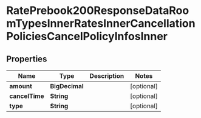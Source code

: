 

# RatePrebook200ResponseDataRoomTypesInnerRatesInnerCancellationPoliciesCancelPolicyInfosInner


## Properties

| Name | Type | Description | Notes |
|------------ | ------------- | ------------- | -------------|
|**amount** | **BigDecimal** |  |  [optional] |
|**cancelTime** | **String** |  |  [optional] |
|**type** | **String** |  |  [optional] |



